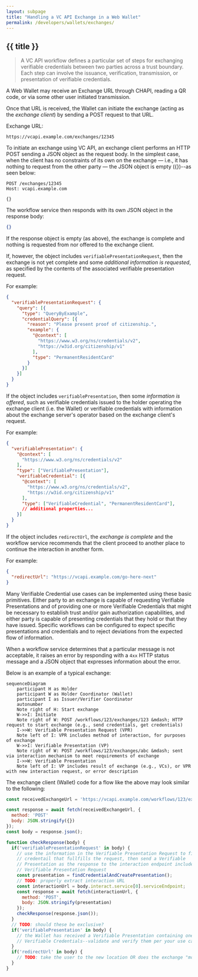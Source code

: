 ```yaml
---
layout: subpage
title: "Handling a VC API Exchange in a Web Wallet"
permalink: /developers/wallets/exchanges/
---
```


## {{ title }}

> A VC API workflow defines a particular set of steps for exchanging verifiable
> credentials between two parties across a trust boundary. Each step can involve
> the issuance, verification, transmission, or presentation of verifiable
> credentials.

A Web Wallet may receive an Exchange URL through CHAPI, reading a QR code, or
via some other user initiated transmission.

Once that URL is received, the Wallet can initiate the exchange (acting as the
_exchange client_) by sending a POST request to that URL.

Exchange URL:
```
https://vcapi.example.com/exchanges/12345
```

To initiate an exchange using VC API, an exchange client performs an HTTP POST
sending a JSON object as the request body. In the simplest case, when the client
has no constraints of its own on the exchange — i.e., it has nothing to request
from the other party — the JSON object is empty ({})--as seen below:

```http
POST /exchanges/12345
Host: vcapi.example.com

{}
```

The workflow service then responds with its own JSON object in the response
body:

```json
{}
```

If the response object is empty (as above), the exchange is complete and nothing
is requested from nor offered to the exchange client.

If, however, the object includes `verifiablePresentationRequest`, then the
exchange is not yet complete and some *additional information is requested*, as
specified by the contents of the associated verifiable presentation request.

For example:
```json
{
  "verifiablePresentationRequest": {
    "query": [{
      "type": "QueryByExample",
      "credentialQuery": [{
        "reason": "Please present proof of citizenship.",
        "example": {
          "@context": [
            "https://www.w3.org/ns/credentials/v2",
            "https://w3id.org/citizenship/v1"
          ],
          "type": "PermanentResidentCard"
        }
      }]
    }]
  }
}
```

If the object includes `verifiablePresentation`, then some *information is
offered*, such as verifiable credentials issued to the holder operating the
exchange client (i.e. the Wallet) or verifiable credentials with information
about the exchange server's operator based on the exchange client's request.

For example:
```json
{
  "verifiablePresentation": {
    "@context": [
      "https://www.w3.org/ns/credentials/v2"
    ],
    "type": ["VerifiablePresentation"],
    "verifiableCredential": [{
      "@context": [
        "https://www.w3.org/ns/credentials/v2",
        "https://w3id.org/citizenship/v1"
      ],
      "type": ["VerifiableCredential", "PermanentResidentCard"],
      // additional properties...
    }]
  }
}
```

If the object includes `redirectUrl`, the *exchange is complete* and the
workflow service recommends that the client proceed to another place to continue
the interaction in another form.

For example:
```json
{
  "redirectUrl": "https://vcapi.example.com/go-here-next"
}
```

Many Verifiable Credential use cases can be implemented using these basic
primitives. Either party to an exchange is capable of requesting Verifiable
Presentations and of providing one or more Verifiable Credentials that might be
necessary to establish trust and/or gain authorization capabilities, and either
party is capable of presenting credentials that they hold or that they have
issued. Specific workflows can be configured to expect specific presentations
and credentials and to reject deviations from the expected flow of information.

When a workflow service determines that a particular message is not acceptable,
it raises an error by responding with a `4xx` HTTP status message and a JSON
object that expresses information about the error.

Below is an example of a typical exchange:

```mermaid
sequenceDiagram
    participant H as Holder
    participant W as Holder Coordinator (Wallet)
    participant I as Issuer/Verifier Coordinator
    autonumber
    Note right of H: Start exchange
    W->>I: Initiate
    Note right of W: POST /workflows/123/exchanges/123 &mdash; HTTP request to start exchange (e.g., send credentials, get credentials)
    I->>W: Verifiable Presentation Request (VPR)
    Note left of I: VPR includes method of interaction, for purposes of exchange
    W->>I: Verifiable Presentation (VP)
    Note right of W: POST /workflows/123/exchanges/abc &mdash; sent via interaction mechanism to meet requirements of exchange
    I->>W: Verifiable Presentation
    Note left of I: VP includes result of exchange (e.g., VCs), or VPR with new interaction request, or error description
```

The exchange client (Wallet) code for a flow like the above may look similar to
the following:

```js
const receivedExchangeUrl = 'https://vcapi.example.com/workflows/123/exchanges/123';

const response = await fetch(receivedExchangeUrl, {
  method: 'POST'
  body: JSON.stringify({})
});
const body = response.json();

function checkResponse(body) {
  if('verifiablePresentationRequest' in body) {
    // use the information in the Verifiable Presentation Request to find a
    // credentail that fullfills the request, then send a Verifiable
    // Presentation as the response to the interaction endpoint included in the
    // Verifiable Presentation Request
    const presentation = findCredentialAndCreatePresentation();
    // TODO: properly extract interaction URL
    const interactionUrl = body.interact.service[0].serviceEndpoint;
    const response = await fetch(interactionUrl, {
      method: 'POST',
      body: JSON.stringify(presentation)
    });
    checkResponse(response.json());
  }
  // TODO: should these be exclusive?
  if('verifiablePresentation' in body) {
    // the Wallet has received a Verifiable Presentation containing one or more
    // Verifiable Credentials--validate and verify them per your use case
  }
  if('redirectUrl' in body) {
    // TODO: take the user to the new location OR does the exchange "move"?
  }
}